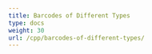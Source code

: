 ```yaml
---
title: Barcodes of Different Types
type: docs
weight: 30
url: /cpp/barcodes-of-different-types/
---
```



